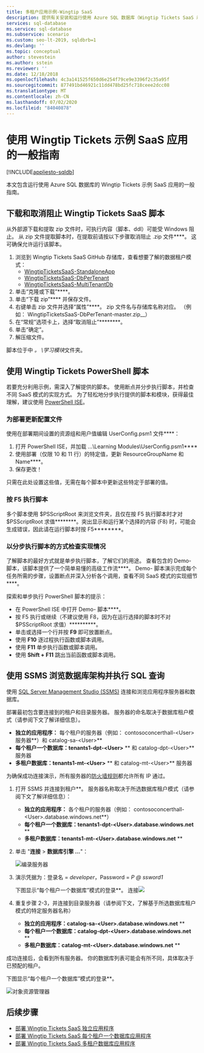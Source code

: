 ```yaml
---
title: 多租户应用示例-Wingtip SaaS
description: 提供有关安装和运行使用 Azure SQL 数据库（Wingtip Tickets SaaS 示例）的示例多租户应用程序的步骤和指南。
services: sql-database
ms.service: sql-database
ms.subservice: scenario
ms.custom: seo-lt-2019, sqldbrb=1
ms.devlang: ''
ms.topic: conceptual
author: stevestein
ms.author: sstein
ms.reviewer: ''
ms.date: 12/18/2018
ms.openlocfilehash: 4c3a141525f650d6e254f79ce9e3396f2c35a95f
ms.sourcegitcommit: 877491bd46921c11dd478bd25fc718ceee2dcc08
ms.translationtype: MT
ms.contentlocale: zh-CN
ms.lasthandoff: 07/02/2020
ms.locfileid: "84040878"
---
```

# <a name="general-guidance-for-working-with-wingtip-tickets-sample-saas-apps"></a>使用 Wingtip Tickets 示例 SaaS 应用的一般指南
[!INCLUDE[appliesto-sqldb](../includes/appliesto-sqldb.md)]

本文包含运行使用 Azure SQL 数据库的 Wingtip Tickets 示例 SaaS 应用的一般指南。

## <a name="download-and-unblock-the-wingtip-tickets-saas-scripts"></a>下载和取消阻止 Wingtip Tickets SaaS 脚本

从外部源下载和提取 zip 文件时，可执行内容（脚本、ddl）可能受 Windows 阻止。 从 zip 文件提取脚本时，在提取前请按以下步骤取消阻止 .zip 文件****。 这可确保允许运行该脚本。

1. 浏览到 Wingtip Tickets SaaS GitHub 存储库，查看想要了解的数据租户模式：
    - [WingtipTicketsSaaS-StandaloneApp](https://github.com/Microsoft/WingtipTicketsSaaS-StandaloneApp)
    - [WingtipTicketsSaaS-DbPerTenant](https://github.com/Microsoft/WingtipTicketsSaaS-DbPerTenant)
    - [WingtipTicketsSaaS-MultiTenantDb](https://github.com/Microsoft/WingtipTicketsSaaS-MultiTenantDb)
2. 单击“克隆或下载”****。
3. 单击“下载 zip”**** 并保存文件。
4. 右键单击 zip 文件并选择“属性”****。 zip 文件名与存储库名称对应。 （例如： WingtipTicketsSaaS-DbPerTenant-master.zip__）
5. 在“常规”选项卡上，选择“取消阻止”********。
6. 单击“确定”。
7. 解压缩文件。

脚本位于中 *。 \\学习模块*文件夹。


## <a name="working-with-the-wingtip-tickets-powershell-scripts"></a>使用 Wingtip Tickets PowerShell 脚本

若要充分利用示例，需深入了解提供的脚本。 使用断点并分步执行脚本，并检查不同 SaaS 模式的实现方式。 为了轻松地分步执行提供的脚本和模块，获得最佳理解，建议使用 [PowerShell ISE](https://docs.microsoft.com/powershell/scripting/components/ise/introducing-the-windows-powershell-ise)。

### <a name="update-the-configuration-file-for-your-deployment"></a>为部署更新配置文件

使用在部署期间设置的资源组和用户值编辑 UserConfig.psm1 文件****：

1. 打开 PowerShell ISE，并加载 ...\\Learning Modules\\UserConfig.psm1****
2. 使用部署（仅限 10 和 11 行）的特定值，更新 ResourceGroupName 和 Name****。
3. 保存更改！

只需在此处设置这些值，无需在每个脚本中更新这些特定于部署的值。

### <a name="execute-the-scripts-by-pressing-f5"></a>按 F5 执行脚本

多个脚本使用 $PSScriptRoot 来浏览文件夹，且仅在按 F5 执行脚本时才对 $PSScriptRoot 求值********。突出显示和运行某个选择的内容 (F8) 时，可能会生成错误，因此请在运行脚本时按 F5********。

### <a name="step-through-the-scripts-to-examine-the-implementation"></a>以分步执行脚本的方式检查实现情况

了解脚本的最好方式就是单步执行脚本，了解它们的用途。 查看包含的 Demo- 脚本，该脚本提供了一个简单易懂的高级工作流****。 Demo- 脚本演示完成每个任务所需的步骤，设置断点并深入分析各个调用，查看不同 SaaS 模式的实现细节****。

探索和单步执行 PowerShell 脚本的提示：

- 在 PowerShell ISE 中打开 Demo- 脚本****。
- 按 F5 执行或继续（不建议使用 F8，因为在运行选择的脚本时不对 $PSScriptRoot 求值）**********。
- 单击或选择一个行并按 **F9** 即可放置断点。
- 使用 **F10** 逐过程执行函数或脚本调用。
- 使用 **F11** 单步执行函数或脚本调用。
- 使用 **Shift + F11** 跳出当前函数或脚本调用。


## <a name="explore-database-schema-and-execute-sql-queries-using-ssms"></a>使用 SSMS 浏览数据库架构并执行 SQL 查询

使用 [SQL Server Management Studio (SSMS)](https://docs.microsoft.com/sql/ssms/download-sql-server-management-studio-ssms) 连接和浏览应用程序服务器和数据库。

部署最初包含要连接到的租户和目录服务器。 服务器的命名取决于数据库租户模式（请参阅下文了解详细信息）。

   - **独立的应用程序：** 每个租户的服务器（例如： contosoconcerthall-&lt;User&gt; 服务器**）和 catalog-sa-&lt;User&gt;**
   - **每个租户一个数据库：tenants1-dpt-&lt;User&gt;** ** 和 catalog-dpt-&lt;User&gt;** 服务器
   - **多租户数据库：tenants1-mt-&lt;User&gt;** ** 和 catalog-mt-&lt;User&gt;** 服务器

为确保成功连接演示，所有服务器的[防火墙规则](firewall-configure.md)都允许所有 IP 通过。


1. 打开 SSMS 并连接到租户**。 服务器名称取决于所选数据库租户模式（请参阅下文了解详细信息）：
    - **独立的应用程序：** 各个租户的服务器（例如： contosoconcerthall-&lt;User&gt;.database.windows.net**）
    - **每个租户一个数据库：tenants1-dpt-&lt;User&gt;.database.windows.net** **
    - **多租户数据库：tenants1-mt-&lt;User&gt;.database.windows.net** **
2. 单击 "**连接**  >  **数据库引擎 ...**"：

   ![编录服务器](./media/saas-tenancy-wingtip-app-guidance-tips/connect.png)

3. 演示凭据为：登录名 = *developer*，Password = *P \@ ssword1*

    下图显示“每个租户一个数据库”模式的登录**。
    连接![](./media/saas-tenancy-wingtip-app-guidance-tips/tenants1-connect.png)



4. 重复步骤 2-3，并连接到目录服务器（请参阅下文，了解基于所选数据库租户模式的特定服务器名称）
    - **独立的应用程序：catalog-sa-&lt;User&gt;.database.windows.net** **
    - **每个租户一个数据库：catalog-dpt-&lt;User&gt;.database.windows.net** **
    - **多租户数据库：catalog-mt-&lt;User&gt;.database.windows.net** **


成功连接后，会看到所有服务器。 你的数据库列表可能会有所不同，具体取决于已预配的租户。

下图显示“每个租户一个数据库”模式的登录**。

![对象资源管理器](./media/saas-tenancy-wingtip-app-guidance-tips/object-explorer.png)



## <a name="next-steps"></a>后续步骤
- [部署 Wingtip Tickets SaaS 独立应用程序](../../sql-database/saas-standaloneapp-get-started-deploy.md)
- [部署 Wingtip Tickets SaaS 每个租户一个数据库应用程序](../../sql-database/saas-dbpertenant-get-started-deploy.md)
- [部署 Wingtip Tickets SaaS 多租户数据库应用程序](../../sql-database/saas-multitenantdb-get-started-deploy.md)

